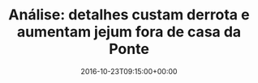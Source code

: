 ---
layout: post
title: "Análise: detalhes custam derrota e aumentam jejum fora de casa da Ponte "
date: 2016-10-23T09:15:00+00:00
external_link: "http://globoesporte.globo.com/sp/campinas-e-regiao/futebol/times/ponte-preta/noticia/2016/10/analise-detalhes-custam-derrota-e-aumentam-jejum-fora-de-casa-da-ponte.html"
categories: news globo.com
---